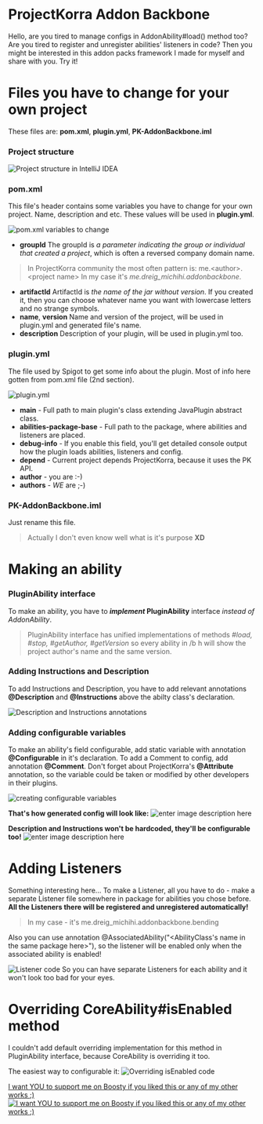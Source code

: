 # ProjectKorra Addon Backbone

Hello, are you tired to manage configs in AddonAbility#load() method too?
Are you tired to register and unregister abilities' listeners in code?
Then you might be interested in this addon packs framework I made for myself and share with you. Try it!

# Files you have to change for your own project
These files are: **pom.xml**, **plugin.yml**, **PK-AddonBackbone.iml**
### Project structure 
![Project structure in IntelliJ IDEA](https://sun9-80.userapi.com/impg/f10AebRmHFUOgB81L2xlMPbY8fB_6my4avx4_g/CEDInn7Fdw8.jpg?size=354x448&quality=96&sign=255ef89867aa795b3318983b1e2bd5a9&type=album)
### pom.xml

This file's header contains some variables you have to change for your own project.
Name, description and etc. These values will be used in **plugin.yml**.

![pom.xml variables to change](https://sun9-54.userapi.com/impg/28cjnIjKITY_cfFnXHkvdhQpho9cCmBFCWP2wg/EJWGDD2u44g.jpg?size=1161x333&quality=96&sign=2de0628f3019da80ac8a1759751da70f&type=album)
- **groupId**
The groupId is *a parameter indicating the group or individual that created a project*, which is often a reversed company domain name.
>In ProjectKorra community the most often pattern is:
me.\<author\>.\<project name\>
In my case it's *me.dreig_michihi.addonbackbone*.
- **artifactId**
ArtifactId is *the name of the jar without version*. If you created it, then you can choose whatever name you want with lowercase letters and no strange symbols.
- **name**, **version**
Name and version of the project, will be used in plugin.yml and generated file's name.
- **description**
Description of your plugin, will be used in plugin.yml too.

### plugin.yml
The file used by Spigot to get some info about the plugin.
Most of info here gotten from pom.xml file (2nd section).

![plugin.yml](https://sun9-25.userapi.com/impg/L90pEWyK02wqBddE17JjPwQyHikDLqAJGcWU8g/bTFdYOy5j_M.jpg?size=915x446&quality=96&sign=c57a71ca4b55fec2f34756a286ad3f2a&type=album)

- **main** - Full path to main plugin's class extending JavaPlugin abstract class.
- **abilities-package-base** - Full path to the package, where abilities and listeners are placed.
- **debug-info** - If you enable this field, you'll get detailed console output how the plugin loads abilities, listeners and config.
- **depend** - Current project depends ProjectKorra, because it uses the PK API.
- **author** - you are :-)
- **authors** - *WE* are ;-)

### PK-AddonBackbone.iml

Just rename this file.
>Actually I don't even know well what is it's purpose **XD**
# Making an ability
### PluginAbility interface
To make an ability, you have to ***implement* PluginAbility** interface *instead of AddonAbility*.
>PluginAbility interface has unified implementations of methods *#load, #stop, #getAuthor, #getVersion* so every ability in /b h will show the project author's name and the same version.
### Adding Instructions and Description
To add Instructions and Description, you have to add relevant annotations **@Description** and **@Instructions** above the abilty class's declaration.

![Description and Instructions annotations](https://sun9-51.userapi.com/impg/a_s0_2f7Nz-aOHEh6FtKfx7UFuQhStg104EEKQ/zAfssdNNy0k.jpg?size=710x192&quality=96&sign=7c9e5b456726b55927ee6d6099d48c1e&type=album)
### Adding configurable variables
To make an ability's field configurable, add static variable with annotation **@Configurable** in it's declaration.
To add a Comment to config, add annotation **@Comment**.
Don't forget about ProjectKorra's **@Attribute** annotation, so the variable could be taken or modified by other developers in their plugins.

![creating configurable variables](https://sun9-37.userapi.com/impg/CN3mj5t_2i2SFUagMHmLuUuGW6NkP7GuKUlISA/rBXVS6AXfS4.jpg?size=735x665&quality=96&sign=65694b6ae96aa7ac06574d74d0210c57&type=album)

**That's how generated config will look like:**
![enter image description here](https://sun9-55.userapi.com/impg/KseSr_tZvvaWlQgIIvQf_au5oKKvGru5CfE3sg/QoMFEMnnvAk.jpg?size=674x300&quality=96&sign=522fbf9fd6dabbe79f646afa6e898ed2&type=album)

**Description and Instructions won't be hardcoded, they'll be configurable too!**
![enter image description here](https://sun9-24.userapi.com/impg/FizDbZDy2umcCh_C00UbU1IsG7p2BLlEU1o8Kg/1UFf0zaHqwM.jpg?size=518x267&quality=96&sign=ed927d82d081e39a2657ac26b12ef64c&type=album)

# Adding Listeners

Something interesting here...
To make a Listener, all you have to do - make a separate Listener file somewhere in package for abilities you chose before.
**All the Listeners there will be registered and unregistered automatically!**
>In my case - it's me.dreig_michihi.addonbackbone.bending

Also you can use annotation @AssociatedAbility("<AbilityClass's name in the same package here>"), so the listener will be enabled only when the associated ability is enabled!

![Listener code](https://sun9-10.userapi.com/impg/qSNIUt_ExvYwphZGz_He9Pr7deLEZiUDgZNZsw/gX6sauyXP9s.jpg?size=1271x646&quality=96&sign=dbc68069f7f87e3d46802716978a62a1&type=album)
So you can have separate Listeners for each ability and it won't look too bad for your eyes.

# Overriding CoreAbility#isEnabled method

I couldn't add default overriding implementation for this method in PluginAbility interface, because CoreAbility is overriding it too.

The easiest way to configurable it:
![Overriding isEnabled code](https://sun9-52.userapi.com/impg/GteE09Oc1teknTcP6aPl9GI3-XHGJWX7DyD_Lw/dBvEgKB4LOA.jpg?size=539x91&quality=96&sign=dbda0994c9b979f95564913b64befb45&type=album)

[I want YOU to support me on Boosty if you liked this or any of my other works ;)](https://boosty.to/dreig_michihi)
[![I want YOU to support me on Boosty if you liked this or any of my other works ;)](https://cdna.artstation.com/p/assets/images/images/006/884/746/large/joseph-deshler-unclewangfire.jpg?1501978665)](https://boosty.to/dreig_michihi)